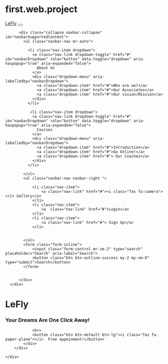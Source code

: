 # first.web.project
<html>
<head>
	<title>Become a Pilot </title>
	<link rel="stylesheet" type="text/css" href="https://maxcdn.bootstrapcdn.com/bootstrap/4.0.0/css/bootstrap.min.css">
	<link rel="stylesheet" type="text/css" href="BEapilot.css">
	<link href="https://fonts.googleapis.com/css?family=Lobster|Pacifico" rel="stylesheet"></head>
<body>

<nav class="navbar navbar-expand-lg navbar-dark bg-dark ">
	  <div class="container">
		  <a class="navbar-brand" href="#">LeFly</a>
		  <button class="navbar-toggler" type="button" data-toggle="collapse" data-target="#navbarSupportedContent" aria-controls="navbarSupportedContent" aria-expanded="false" aria-label="Toggle navigation">
		    <span class="navbar-toggler-icon"></span>
		  </button>

		  <div class="collapse navbar-collapse" id="navbarSupportedContent">
		    <ul class="navbar-nav mr-auto">
		      
		      <li class="nav-item dropdown">
		        <a class="nav-link dropdown-toggle" href="#" id="navbarDropdown" role="button" data-toggle="dropdown" aria-haspopup="true" aria-expanded="false">
		          About Us
		        </a>
		        <div class="dropdown-menu" aria-labelledby="navbarDropdown">
		          <a class="dropdown-item" href="#">Who are we?</a>
		          <a class="dropdown-item" href="#">Our Associates</a>
		          <a class="dropdown-item" href="#">Our vision/Mission</a>
		        </div>
		      </li>

		       <li class="nav-item dropdown">
		        <a class="nav-link dropdown-toggle" href="#" id="navbarDropdown" role="button" data-toggle="dropdown" aria-haspopup="true" aria-expanded="false">
		          Courses
		        </a>
		        <div class="dropdown-menu" aria-labelledby="navbarDropdown">
		          <a class="dropdown-item" href="#">Introduction</a>
		          <a class="dropdown-item" href="#">Go Online!</a>
		          <a class="dropdown-item" href="#"> Our Coaches</a>
		        </div>
		      </li>
		      
		    </ul>
		    <ul class="navbar-nav navbar-right ">
		    	
		    	<li class="nav-item">
		    		<a class="nav-link" href="#"><i class="fas fa-camera"></i> Gallery</a>
		    	</li>
		    	<li class="nav-item">
		    		<a  class="nav-link" href="#">Login</a>
		    	</li>
		    	<li class="nav-item">
		    		<a class="nav-link" href="#"> Sign Up</a>
		    	</li>
		    	
		    
		    </ul>
		    <form class="form-inline">
	   		 	<input class="form-control mr-sm-2" type="search" placeholder="Search" aria-label="Search">
	    		<button class="btn btn-outline-success my-2 my-sm-0" type="submit">Search</button>
	  		</form>

		    
		  </div>
	  </div>  
</nav>

<div class="container">
	<div class="row"> 
		<div class="col-lg-6">
			<div id="content">
				<h1>LeFly</h1>
				<h3> Your Dreams Are One Click Away! </h3>
				
				<hr>
				<button class="btn btn-default btn-lg"><i class="fas fa-paper-plane"></i>  Free appoinment!</button>
			</div>
		</div>	
			
	</div>

</div>


<script defer src="https://use.fontawesome.com/releases/v5.0.6/js/all.js"></script>
<script type="text/javascript" src="https://code.jquery.com/jquery-2.1.4.js"></script>	
<script type="text/javascript" src="https://maxcdn.bootstrapcdn.com/bootstrap/4.0.0/js/bootstrap.min.js" ></script>
</body>
</html>
